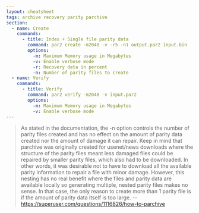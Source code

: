 ```yaml
---
layout: cheatsheet
tags: archive recovery parity parchive
section:
  - name: Create
    commands:
      - title: Index + Single file parity data
        command: par2 create -m2048 -v -r5 -n1 output.par2 input.bin
        options:
          -m: Maximum Memory usage in Megabytes
          -v: Enable verbose mode
          -r: Recovery data in percent
          -n: Number of parity files to create
  - name: Verify
    commands:
      - title: Verify
        command: par2 verify -m2048 -v input.par2
        options:
          -m: Maximum Memory usage in Megabytes
          -v: Enable verbose mode
---
```


> As stated in the documentation, the -n option controls the number of parity files created and has no effect on the amount of parity data created nor the amount of damage it can repair. Keep in mind that parchive was originally created for usenet/news downloads where the structure of the parity files meant less damaged files could be repaired by smaller parity files, which also had to be downloaded. In other words, it was desirable not to have to download all the available parity information to repair a file with minor damage. However, this nesting has no real benefit where the files and parity data are available locally so generating multiple, nested parity files makes no sense. In that case, the only reason to create more than 1 parity file is if the amount of parity data itself is too large.
> -- <https://superuser.com/questions/1116826/how-to-parchive>
